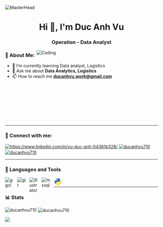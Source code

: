 ![MasterHead](https://user-images.githubusercontent.com/74038190/241765440-80728820-e06b-4f96-9c9e-9df46f0cc0a5.gif)

<h1 align="center">Hi 👋, I'm Duc Anh Vu</h1>
<h3 align="center">Operation - Data Analyst</h3>
<img align="right" alt="Coding" width="400" src="https://cdn.dribbble.com/users/8619169/screenshots/16116886/media/a63d64bcccad878cb9dfdb9a9f6b6416.gif">

### 💫 About Me:
- 🌱 I’m currently learning Data analyst, Logistics<br>
- 💬 Ask me about **Data Analytics, Logistics**<br>
- 📫 How to reach me **ducanhvu.work@gmail.com**

<br>
<br>
<br>

<br>
<br>
<br>
<br>

---
### 📍 Connect with me:
<p align="left">
<a href="https://www.linkedin.com/in/vu-duc-anh-04361b328/" target="blank"><img align="center" src="https://raw.githubusercontent.com/rahuldkjain/github-profile-readme-generator/master/src/images/icons/Social/linked-in-alt.svg" alt="https://www.linkedin.com/in/vu-duc-anh-04361b328/" height="30" width="40" /></a>
<a href="https://www.instagram.com/duc_anhvu/" target="blank"><img align="center" src="https://raw.githubusercontent.com/rahuldkjain/github-profile-readme-generator/master/src/images/icons/Social/instagram.svg" alt="ducanhvu710" height="30" width="40" /></a>
<a href="https://www.youtube.com/@ucanhvu8367" target="blank"><img align="center" src="https://raw.githubusercontent.com/rahuldkjain/github-profile-readme-generator/master/src/images/icons/Social/youtube.svg" alt="ducanhvu710" height="30" width="40" /></a>
</p>


---

### 🧰 Languages and Tools



<a href="https://cloud.google.com" target="_blank" rel="noreferrer"> <img align="left" alt="ggcl" width="30px" style="padding-right:10px;" src="https://www.vectorlogo.zone/logos/google_cloud/google_cloud-icon.svg"/> </a> 
<a href="https://git-scm.com/" target="_blank" rel="noreferrer"> <img align="left" alt="git" width="30px" style="padding-right:10px;" src="https://www.vectorlogo.zone/logos/git-scm/git-scm-icon.svg"/> </a> 
<a href="https://www.adobe.com/in/products/illustrator.html" target="_blank" rel="noreferrer"> <img align="left" alt="illustrator" width="30px" style="padding-right:10px;" src="https://www.vectorlogo.zone/logos/adobe_illustrator/adobe_illustrator-icon.svg"/> </a> 
<a href="https://www.microsoft.com/en-us/sql-server" target="_blank" rel="noreferrer"> <img align="left" alt="mssql" width="30px" style="padding-right:10px;" src="https://www.svgrepo.com/show/303229/microsoft-sql-server-logo.svg"/> </a> 
<a href="https://www.python.org" target="_blank" rel="noreferrer"> <img align="left" alt="python" width="30px" style="padding-right:10px;" src="https://raw.githubusercontent.com/devicons/devicon/master/icons/python/python-original.svg"/> </a> 

<br />

---
### 📊 Stats

<p><img align="left" src="https://github-readme-stats.vercel.app/api?username=ducanhvu710&theme=radical&hide_border=false&include_all_commits=true&count_private=true" alt="ducanhvu710" /></p>

<p>&nbsp;<img align="center" src="https://nirzak-streak-stats.vercel.app/?user=ducanhvu710&theme=radical&hide_border=false" alt="ducanhvu710" /></p>

[![](https://visitcount.itsvg.in/api?id=ducanhvu710&icon=0&color=0)](https://visitcount.itsvg.in)




